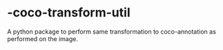 # -coco-transform-util
A python package to perform same transformation to coco-annotation as performed on the image.
